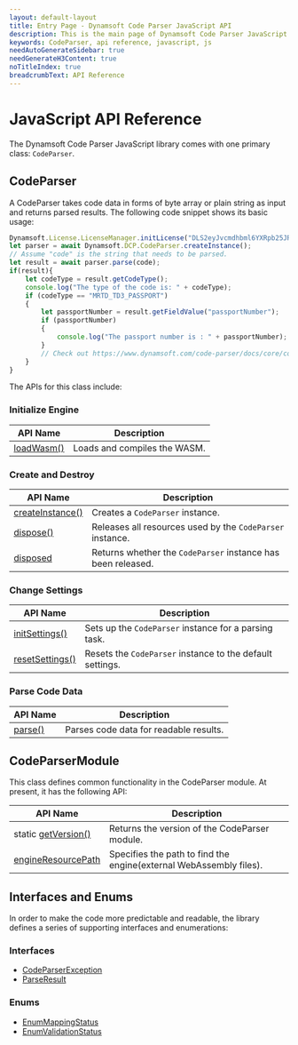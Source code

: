 ```yaml
---
layout: default-layout
title: Entry Page - Dynamsoft Code Parser JavaScript API
description: This is the main page of Dynamsoft Code Parser JavaScript SDK API Reference.
keywords: CodeParser, api reference, javascript, js
needAutoGenerateSidebar: true
needGenerateH3Content: true
noTitleIndex: true
breadcrumbText: API Reference
---
```


# JavaScript API Reference

The Dynamsoft Code Parser JavaScript library comes with one primary class: `CodeParser`.

## CodeParser

A CodeParser takes code data in forms of byte array or plain string as input and returns parsed results. The following code snippet shows its basic usage:

```js
Dynamsoft.License.LicenseManager.initLicense("DLS2eyJvcmdhbml6YXRpb25JRCI6IjIwMDAwMSJ9"); //Change to your own license key
let parser = await Dynamsoft.DCP.CodeParser.createInstance();
// Assume "code" is the string that needs to be parsed.
let result = await parser.parse(code);
if(result){
    let codeType = result.getCodeType();
    console.log("The type of the code is: " + codeType);
    if (codeType == "MRTD_TD3_PASSPORT")
    {
        let passportNumber = result.getFieldValue("passportNumber");
        if (passportNumber)
        {
            console.log("The passport number is : " + passportNumber);
        }
        // Check out https://www.dynamsoft.com/code-parser/docs/core/code-types/mrtd.html#mrtd_td3_passport-fields for more supported fields
    }
}
```

The APIs for this class include:

### Initialize Engine

| API Name                                       | Description                  |
| ---------------------------------------------- | ---------------------------- |
| [loadWasm()](./initializeEngine.html#loadwasm) | Loads and compiles the WASM. |

### Create and Destroy

| API Name                                             | Description                                                  |
| ---------------------------------------------------- | ------------------------------------------------------------ |
| [createInstance()](./codeParser.html#createinstance) | Creates a `CodeParser` instance.                             |
| [dispose()](./codeParser.html#dispose)               | Releases all resources used by the `CodeParser` instance.    |
| [disposed](./codeParser.html#dispose)                | Returns whether the `CodeParser` instance has been released. |

### Change Settings

| API Name                                            | Description                                               |
| --------------------------------------------------- | --------------------------------------------------------- |
| [initSettings()](./codeParser.html#initsettings)    | Sets up the `CodeParser` instance for a parsing task.     |
| [resetSettings()](./codeParser.html#resetsetttings) | Resets the `CodeParser` instance to the default settings. |

### Parse Code Data

| API Name                               | Description                            |
| -------------------------------------- | -------------------------------------- |
| [parse()](./codeParser.html#parsedata) | Parses code data for readable results. |

## CodeParserModule

This class defines common functionality in the CodeParser module. At present, it has the following API:

| API Name                                                         | Description                                                        |
| ---------------------------------------------------------------- | ------------------------------------------------------------------ |
| static [getVersion()](./codeParserModule.md#getversion)          | Returns the version of the CodeParser module.                      |
| [engineResourcePath](./codeParserModule.html#engineresourcepath) | Specifies the path to find the engine(external WebAssembly files). |


## Interfaces and Enums

In order to make the code more predictable and readable, the library defines a series of supporting interfaces and enumerations:

### Interfaces

* [CodeParserException](./interface/CodeParserException.html)
* [ParseResult](./interface/ParseResult.html)

### Enums

* [EnumMappingStatus](./enum/EnumMappingStatus.md)
* [EnumValidationStatus](./enum/EnumValidationStatus.md)
